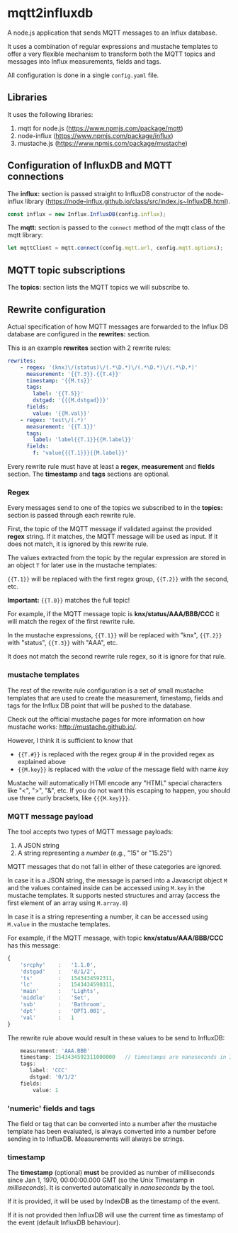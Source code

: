 # mqtt2influxdb

A node.js application that sends MQTT messages to an Influx database.

It uses a combination of regular expressions and mustache templates to offer a very flexible mechanism to transform both the MQTT topics and messages into Influx measurements, fields and tags.

All configuration is done in a single `config.yaml` file.

## Libraries

It uses the following libraries:

1. mqtt for node.js (https://www.npmjs.com/package/mqtt)
2. node-influx (https://www.npmjs.com/package/influx)
3. mustache.js (https://www.npmjs.com/package/mustache)

## Configuration of InfluxDB and MQTT connections

The **influx:** section is passed straight to InfluxDB constructor of the node-influx library (https://node-influx.github.io/class/src/index.js~InfluxDB.html).

```javascript
const influx = new Influx.InfluxDB(config.influx);
```

The **mqtt:** section is passed to the `connect` method of the mqtt class of the mqtt library:

```javascript
let mqttClient = mqtt.connect(config.mqtt.url, config.mqtt.options);
```


## MQTT topic subscriptions

The **topics:** section lists the MQTT topics we will subscribe to.

## Rewrite configuration

Actual specification of how MQTT messages are forwarded to the Influx DB database are configured in the **rewrites:** section.

This is an example **rewrites** section with 2 rewrite rules:

```yaml
rewrites:
    - regex: '(knx)\/(status)\/(.*\D.*)\/(.*\D.*)\/(.*\D.*)'
      measurement: '{{T.3}}.{{T.4}}'
      timestamp: '{{M.ts}}'
      tags:
        label: '{{T.5}}'
        dstgad: '{{{M.dstgad}}}'
      fields:
        value: '{{M.val}}'
    - regex: 'test\/(.*)'
      measurement: '{{T.1}}'
      tags:
        label: 'label{{T.1}}{{M.label}}'
      fields:
        f: 'value{{{T.1}}}{{M.label}}'
```

Every rewrite rule must have at least a **regex**, **measurement** and **fields** section. The **timestamp** and **tags** sections are optional.

### Regex

Every messages send to one of the topics we subscribed to in the **topics:** section is passed through each rewrite rule.

First, the topic of the MQTT message if validated against the provided **regex** string. If it matches, the MQTT message will be used as input. If it does not match, it is ignored by this rewrite rule.

The values extracted from the topic by the regular expression are stored in an object `T` for later use in the mustache templates:

`{{T.1}}` will be replaced with the first regex group, `{{T.2}}` with the second, etc.

**Important:** `{{T.0}}` matches the full topic!

For example, if the MQTT message topic is **knx/status/AAA/BBB/CCC** it will match the regex of the first rewrite rule.

In the mustache expressions, `{{T.1}}` will be replaced with "knx", `{{T.2}}` with "status", `{{T.3}}` with "AAA", etc.

It does not match the second rewrite rule regex, so it is ignore for that rule.

### mustache templates

The rest of the rewrite rule configuration is a set of small mustache templates that are used to create the measurement, timestamp, fields and tags for the Influx DB point that will be pushed to the database.

Check out the official mustache pages for more information on how mustache works: http://mustache.github.io/.

However, I think it is sufficient to know that 

- `{{T.#}}` is replaced with the regex group # in the provided regex as explained above
- `{{M.key}}` is replaced with the *value* of the message field with name *key*

Mustache will automatically HTMl encode any "HTML" special characters like "<", ">", "&", etc.
If you do not want this escaping to happen, you should use three curly brackets, like `{{{M.key}}}`.

### MQTT message payload

The tool accepts two types of MQTT message payloads:

1. A JSON string
2. A string representing a *number* (e.g., "15" or "15.25")

MQTT messages that do not fall in either of these categories are ignored.

In case it is a JSON string, the message is parsed into a Javascript object `M` and the values contained inside can be accessed using `M.key` in the mustache templates. It supports nested structures and array (access the first element of an array using `M.array.0`)

In case it is a string representing a number, it can be accessed using `M.value` in the mustache templates.

For example, if the MQTT message, with topic **knx/status/AAA/BBB/CCC** has this message:
```javascript
{
    'srcphy'    :   '1.1.0',
    'dstgad'    :   '0/1/2',
    'ts'        :   1543434592311,
    'lc'        :   1543434590311,
    'main'      :   'Lights',
    'middle'    :   'Set',
    'sub'       :   'Bathroom',
    'dpt'       :   'DPT1.001',
    'val'       :   1
}
```
The rewrite rule above would result in these values to be send to InfluxDB:
```javascript
    measurement: 'AAA.BBB'
    timestamp: 1543434592311000000   // timestamps are nanoseconds in InfluxDB
    tags:
       label: 'CCC'
       dstgad: '0/1/2'
    fields:
        value: 1
```

### 'numeric' fields and tags

The field or tag that can be converted into a number after the mustache template has been evaluated, is always converted into a number before sending in to InfluxDB. Measurements will always be strings. 

### timestamp

The **timestamp** (optional) **must** be provided as number of milliseconds since Jan 1, 1970, 00:00:00.000 GMT (so the Unix Timestamp in *milliseconds*). It is converted automatically in *nanoseconds* by the tool.

If it is provided, it will be used by IndexDB as the timestamp of the event.

If it is not provided then InfluxDB will use the current time as timestamp of the event (default InfluxDB behaviour).
